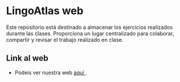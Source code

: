 # LingoAtlas web
Este repositorio está destinado a almacenar los ejercicios realizados durante las clases. Proporciona un lugar centralizado para colaborar, compartir y revisar el trabajo realizado en clase.

## Link al web
- Podeis ver nuestra web [aquí ](https://jiaqi235.github.io/).